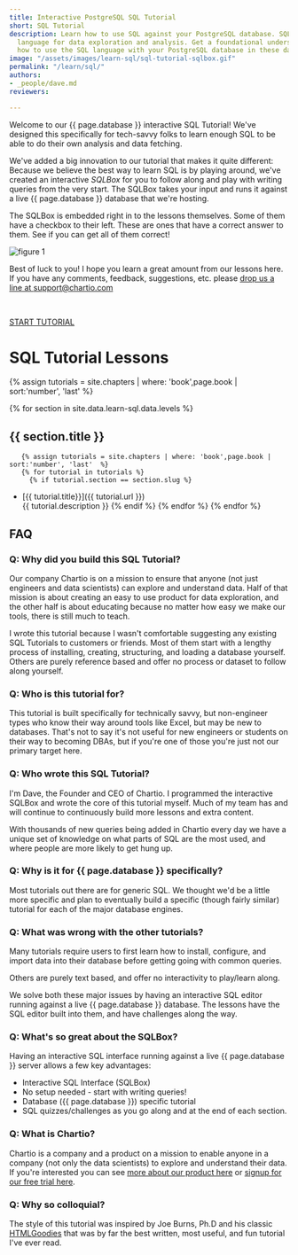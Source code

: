 ```yaml
---
title: Interactive PostgreSQL SQL Tutorial
short: SQL Tutorial
description: Learn how to use SQL against your PostgreSQL database. SQL is the primary
  language for data exploration and analysis. Get a foundational understanding in
  how to use the SQL language with your PostgreSQL database in these data tutorials.
image: "/assets/images/learn-sql/sql-tutorial-sqlbox.gif"
permalink: "/learn/sql/"
authors:
- _people/dave.md
reviewers: 

---
```

Welcome to our {{ page.database }} interactive SQL Tutorial!  We've designed this specifically for tech-savvy folks to learn enough SQL to be able to do their own analysis and data fetching.  

We've added a big innovation to our tutorial that makes it quite different: Because we believe the best way to learn SQL is by playing around, we've created an interactive _SQLBox_ for you to follow along and play with writing queries from the very start.  The SQLBox takes your input and runs it against a live {{ page.database }} database that we're hosting.

The SQLBox is embedded right in to the lessons themselves.  Some of them have a checkbox to their left.  These are ones that have a correct answer to them.  See if you can get all of them correct!

![figure 1](/assets/images/learn-sql/sql-tutorial-sqlbox.gif)

Best of luck to you!  I hope you learn a great amount from our lessons here.  If you have any comments, feedback, suggestions, etc. please [drop us a line at support@chartio.com](mailto:support+sqltutorial@chartio.com)

<br>
<p class="text-center">
  <a class="btn btn-success btn-large " href="introduction/">START TUTORIAL</a>
</p>


# SQL Tutorial Lessons
{% assign tutorials = site.chapters | where: 'book',page.book | sort:'number', 'last'  %}

{% for section in site.data.learn-sql.data.levels %}
## {{ section.title }}
       {% assign tutorials = site.chapters | where: 'book',page.book | sort:'number', 'last'  %}
       {% for tutorial in tutorials %}
         {% if tutorial.section == section.slug %}
  - [{{ tutorial.title}}]({{ tutorial.url }})<br>{{ tutorial.description }}
         {% endif %}
       {% endfor %}
{% endfor %}



## FAQ

### Q: Why did you build this SQL Tutorial?

Our company Chartio is on a mission to ensure that anyone (not just engineers and data scientists) can explore and understand data.  Half of that mission is about creating an easy to use product for data exploration, and the other half is about educating because no matter how easy we make our tools, there is still much to teach.  

I wrote this tutorial because I wasn't comfortable suggesting any existing SQL Tutorials to customers or friends.  Most of them start with a lengthy process of installing, creating, structuring, and loading a database yourself.  Others are purely reference based and offer no process or dataset to follow along yourself.

### Q: Who is this tutorial for?

This tutorial is built specifically for technically savvy, but non-engineer types who know their way around tools like Excel, but may be new to databases.  That's not to say it's not useful for new engineers or students on their way to becoming DBAs, but if you're one of those you're just not our primary target here.  

### Q: Who wrote this SQL Tutorial?

I'm Dave, the Founder and CEO of Chartio.  I programmed the interactive SQLBox and wrote the core of this tutorial myself.  Much of my team has and will continue to continuously build more lessons and extra content.  

With thousands of new queries being added in Chartio every day we have a unique set of knowledge on what parts of SQL are the most used, and where people are more likely to get hung up.

### Q: Why is it for {{ page.database }} specifically?  

Most tutorials out there are for generic SQL.  We thought we'd be a little more specific and plan to eventually build a specific (though fairly similar) tutorial for each of the major database engines.

### Q: What was wrong with the other tutorials?

Many tutorials require users to first learn how to install, configure, and import data into their database before getting going with common queries.  

Others are purely text based, and offer no interactivity to play/learn along.  

We solve both these major issues by having an interactive SQL editor running against a live {{ page.database }} database.  The lessons have the SQL editor built into them, and have challenges along the way.


### Q: What's so great about the SQLBox?

Having an interactive SQL interface running against a live {{ page.database }} server allows a few key advantages:

  - Interactive SQL Interface (SQLBox)
  - No setup needed - start with writing queries!
  - Database ({{ page.database }}) specific tutorial
  - SQL quizzes/challenges as you go along and at the end of each section.

### Q: What is Chartio?

Chartio is a company and a product on a mission to enable anyone in a company (not only the data scientists) to explore and understand their data.  If you're interested you can see [more about our product here](/product/) or [signup for our free trial here](/signup/).


### Q: Why so colloquial?

The style of this tutorial was inspired by Joe Burns, Ph.D and his classic [HTMLGoodies][htmlgoodies] that was by far the best written, most useful, and fun tutorial I've ever read.  

[htmlgoodies]: https://web.archive.org/web/19990302022344/http://www.htmlgoodies.com:80/